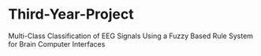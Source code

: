 # Third-Year-Project
Multi-Class Classification of EEG Signals Using a Fuzzy Based Rule System for Brain Computer Interfaces

